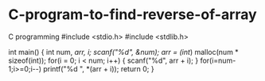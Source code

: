 # C-program-to-find-reverse-of-array
C programming
#include <stdio.h>
#include <stdlib.h>

int main()
{
    int num, *arr, i;
    scanf("%d", &num);
    arr = (int*) malloc(num * sizeof(int));
    for(i = 0; i < num; i++) {
        scanf("%d", arr + i);
    }
    for(i=num-1;i>=0;i--) 
        printf("%d ", *(arr + i));
    return 0;
}

